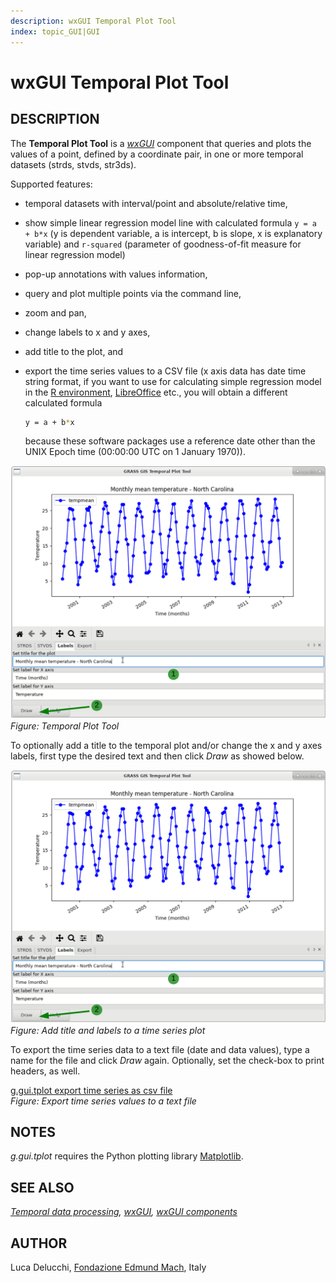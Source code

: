 ```yaml
---
description: wxGUI Temporal Plot Tool
index: topic_GUI|GUI
---
```


# wxGUI Temporal Plot Tool

## DESCRIPTION

The **Temporal Plot Tool** is a *[wxGUI](wxGUI.md)* component that
queries and plots the values of a point, defined by a coordinate pair,
in one or more temporal datasets (strds, stvds, str3ds).

Supported features:

- temporal datasets with interval/point and absolute/relative time,

- show simple linear regression model line with calculated formula
  `y = a + b*x`  (y is dependent variable, a is intercept, b is slope,
  x is explanatory variable) and `r-squared` (parameter of goodness-of-fit
  measure for linear regression model)

- pop-up annotations with values information,

- query and plot multiple points via the command line,

- zoom and pan,

- change labels to x and y axes,

- add title to the plot, and

- export the time series values to a CSV file (x axis data has date time
  string format, if you want to use for calculating simple regression
  model in the [R environment](https://www.r-project.org/),
  [LibreOffice](https://www.libreoffice.org/) etc., you will obtain a
  different calculated formula

  ```sh
  y = a + b*x
  ```

  because these software packages use a reference date other than the
  UNIX Epoch time (00:00:00 UTC on 1 January 1970)).

![Temporal Plot Tool](g_gui_tplot_labels.png)  
*Figure: Temporal Plot Tool*

To optionally add a title to the temporal plot and/or change the x and y
axes labels, first type the desired text and then click *Draw* as showed
below.

![g.gui.tplot add title and axes labels](g_gui_tplot_labels.png)  
*Figure: Add title and labels to a time series plot*

To export the time series data to a text file (date and data values),
type a name for the file and click *Draw* again. Optionally, set the
check-box to print headers, as well.

[g.gui.tplot export time series as csv file](g_gui_tplot_export_csv.png)  
*Figure: Export time series values to a text file*

## NOTES

*g.gui.tplot* requires the Python plotting library
[Matplotlib](https://matplotlib.org/).

## SEE ALSO

*[Temporal data processing](temporal.md), [wxGUI](wxGUI.md), [wxGUI
components](wxGUI.components.md)*

## AUTHOR

Luca Delucchi, [Fondazione Edmund Mach](http://www.gis.cri.fmach.it),
Italy
